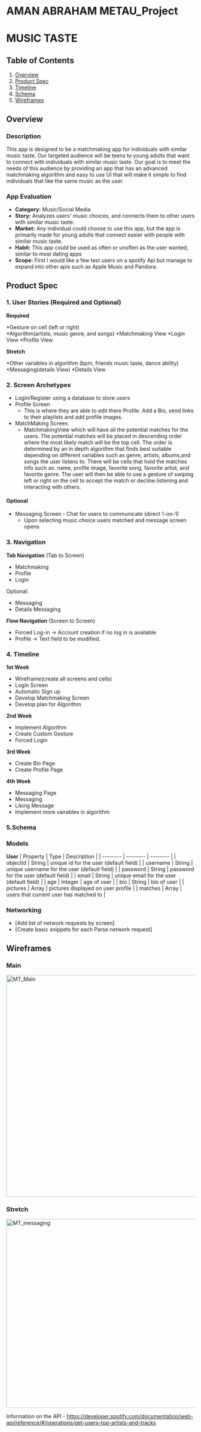 #  AMAN ABRAHAM  METAU_Project

# MUSIC TASTE

## Table of Contents
1. [Overview](#Overview)
1. [Product Spec](#Product-Spec)
1. [Timeline](#Timeline)
1. [Schema](#Schema)
1. [Wireframes](#Wireframes)


## Overview
### Description
This app is designed to be a matchmaking app for individuals with similar music taste. Our targeted audience will be teens to young adults that want to connect with individuals with similar music taste. Our goal is to meet the needs of this audience by providing an app that has an advanced matchmaking algorithm and easy to use UI that will make it simple to find individuals that like the same music as the user.



### App Evaluation
- **Category:** Music/Social Media
- **Story:** Analyzes users' music choices, and connects them to other users with similar music taste.
- **Market:** Any individual could choose to use this app, but the app is primarily made for young adults that connect easier with people with similar music taste. 
- **Habit:** This app could be used as often or unoften as the user wanted, similar to most dating apps
- **Scope:** First I would like a few test users on a spotify Api but manage to expand into other apis such as Apple Music and Pandora. 

## Product Spec
### 1. User Stories (Required and Optional)

**Required**

*Gesture on cell (left or right)  
*Algorithm(artists, music genre, and songs)
*Matchmaking View
*Login View
*Profile View


**Stretch**

*Other variables in algorithm (bpm, friends music taste, dance ability) 
*Messaging(details View)
*Details View


### 2. Screen Archetypes

* Login/Register using a database to store users
* Profile Screen 
   *  This is where they are able to edit there Profile. Add a Bio, send links to their playlists and add profile images.
* MatchMaking Screen.
   * MatchmakingView which will have all the potential matches for the users. The potential matches will be placed in descending order where the most likely match will be the top cell. The order is determined by an in depth algorithm that finds best suitable depending on different variables such as genre, artists, albums,and songs the user listens to. There will be cells that hold the matches info such as: name, profile image, favorite song, favorite artist, and favorite genre. The user will then be able to use a gesture of swiping left or right on the cell to accept the match or decline.listening and interacting with others.

#### Optional
* Messaging Screen - Chat for users to communicate (direct 1-on-1)
   * Upon selecting music choice users matched and message screen opens

### 3. Navigation

**Tab Navigation** (Tab to Screen)

* Matchmaking
* Profile
* Login

Optional:
* Messaging
* Details Messaging

**Flow Navigation** (Screen to Screen)
* Forced Log-in -> Account creation if no log in is available
* Profile -> Text field to be modified. 

### 4. Timeline

**1st Week**  

* Wireframe(create all screens and cells)  
* Login Screen
* Automatic Sign up
* Develop Matchmaking Screen
* Develop plan for Algorithm

**2nd Week**  

* Implement Algorithm
* Create Custom Gesture
* Forced Login

**3rd Week**  

* Create Bio Page
* Create Profile Page

**4th Week** 
* Messaging Page
* Messaging
* Liking Message
* Implement more vairables in algorithm

### 5.Schema 

### Models  

**User**
| Property | Type | Description |
| -------- | -------- | -------- |
| objectId     | String  | unique id for the user  (default field) |
| username | String | unique username for the user (default field) |
| password | String | password for the user (default field) |
| email | String | unique email for the user (default field) |
| age | Integer | age of user |
| bio | String | bio of user |
| pictures | Array | pictures displayed on user profile |
| matches | Array | users that current user has matched to |


### Networking
- [Add list of network requests by screen]
- [Create basic snippets for each Parse network request]

## Wireframes

### Main  
<img width="593" alt="MT_Main" src="https://user-images.githubusercontent.com/103143506/176749661-9234334d-cc50-4e05-abe1-39cba9d4cc74.png">  

### Stretch  
<img width="505" alt="MT_messaging" src="https://user-images.githubusercontent.com/103143506/176749732-8ff08d66-5c24-4906-9351-32e6ebc81753.png">

Information on the API - https://developer.spotify.com/documentation/web-api/reference/#/operations/get-users-top-artists-and-tracks


